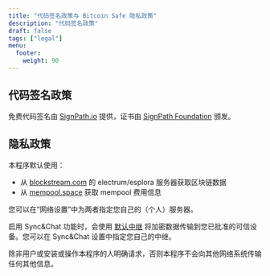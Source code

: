 ```yaml
---
title: "代码签名政策与 Bitcoin Safe 隐私政策"
description: "代码签名政策"
draft: false
tags: ["legal"]
menu:
  footer:
    weight: 90
---
```



## 代码签名政策


免费代码签名由 [SignPath.io](https://about.signpath.io/) 提供，证书由 [SignPath Foundation](https://signpath.org/) 颁发。


## 隐私政策
本程序默认使用：
- 从 [blockstream.com](https://blockstream.com/) 的 electrum/esplora 服务器获取区块链数据
- 从 [mempool.space](https://mempool.space/) 获取 mempool 费用信息

您可以在“网络设置”中为两者指定您自己的（个人）服务器。

启用 Sync&Chat 功能时，会使用 [默认中继](https://github.com/andreasgriffin/bitcoin-nostr-chat/blob/main/bitcoin_nostr_chat/default_relays.py) 将加密数据传输到您已批准的可信设备。您可以在 Sync&Chat 设置中指定您自己的中继。

除非用户或安装或操作本程序的人明确请求，否则本程序不会向其他网络系统传输任何其他信息。
